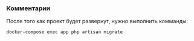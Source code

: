 ### Комментарии

После того как проект будет развернут, нужно выполнить комманды: 
```sh
docker-compose exec app php artisan migrate
```


